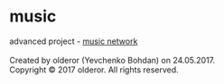 # music
advanced project - [music network](https://music-olderor.c9users.io/)<br /><br />
Created by olderor (Yevchenko Bohdan) on 24.05.2017.<br />
Copyright © 2017 olderor. All rights reserved.
